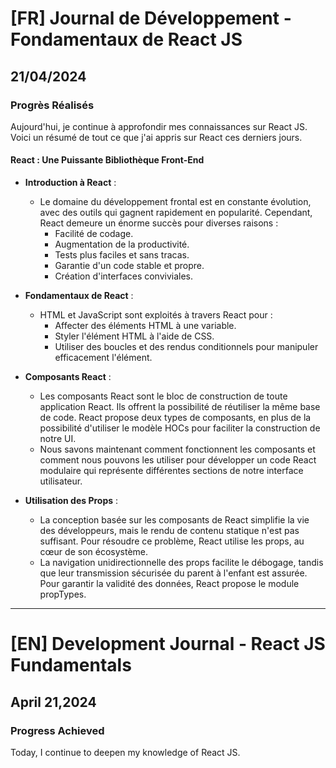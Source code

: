 # [FR] Journal de Développement - Fondamentaux de React JS

## 21/04/2024

### Progrès Réalisés

Aujourd'hui, je continue à approfondir mes connaissances sur React JS. Voici un résumé de tout ce que j'ai appris sur React ces derniers jours.

#### React : Une Puissante Bibliothèque Front-End

- **Introduction à React** :

  - Le domaine du développement frontal est en constante évolution, avec des outils qui gagnent rapidement en popularité. Cependant, React demeure un énorme succès pour diverses raisons :
    - Facilité de codage.
    - Augmentation de la productivité.
    - Tests plus faciles et sans tracas.
    - Garantie d'un code stable et propre.
    - Création d'interfaces conviviales.

- **Fondamentaux de React** :

  - HTML et JavaScript sont exploités à travers React pour :
    - Affecter des éléments HTML à une variable.
    - Styler l'élément HTML à l'aide de CSS.
    - Utiliser des boucles et des rendus conditionnels pour manipuler efficacement l'élément.

- **Composants React** :

  - Les composants React sont le bloc de construction de toute application React. Ils offrent la possibilité de réutiliser la même base de code. React propose deux types de composants, en plus de la possibilité d'utiliser le modèle HOCs pour faciliter la construction de notre UI.
  - Nous savons maintenant comment fonctionnent les composants et comment nous pouvons les utiliser pour développer un code React modulaire qui représente différentes sections de notre interface utilisateur.

- **Utilisation des Props** :
  - La conception basée sur les composants de React simplifie la vie des développeurs, mais le rendu de contenu statique n'est pas suffisant. Pour résoudre ce problème, React utilise les props, au cœur de son écosystème.
  - La navigation unidirectionnelle des props facilite le débogage, tandis que leur transmission sécurisée du parent à l'enfant est assurée. Pour garantir la validité des données, React propose le module propTypes.

---

# [EN] Development Journal - React JS Fundamentals

## April 21,2024

### Progress Achieved

Today, I continue to deepen my knowledge of React JS.
